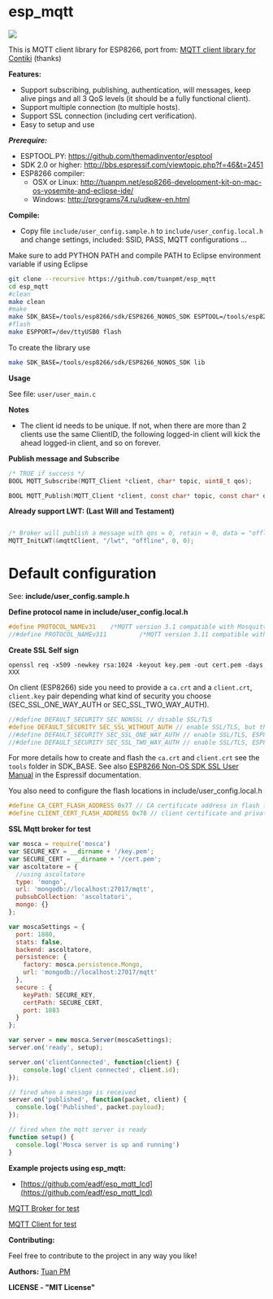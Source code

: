 **esp_mqtt**
==========
[![](https://travis-ci.org/tuanpmt/esp_mqtt.svg?branch=master)](https://travis-ci.org/tuanpmt/esp_mqtt)

This is MQTT client library for ESP8266, port from: [MQTT client library for Contiki](https://github.com/esar/contiki-mqtt) (thanks)


**Features:**

 * Support subscribing, publishing, authentication, will messages, keep alive pings and all 3 QoS levels (it should be a fully functional client).
 * Support multiple connection (to multiple hosts).
 * Support SSL connection (including cert verification).
 * Easy to setup and use


***Prerequire:***

- ESPTOOL.PY: https://github.com/themadinventor/esptool
- SDK 2.0 or higher: http://bbs.espressif.com/viewtopic.php?f=46&t=2451
- ESP8266 compiler:
    + OSX or Linux: http://tuanpm.net/esp8266-development-kit-on-mac-os-yosemite-and-eclipse-ide/
    + Windows: http://programs74.ru/udkew-en.html


**Compile:**

- Copy file `include/user_config.sample.h` to `include/user_config.local.h` and change settings, included: SSID, PASS, MQTT configurations ...

Make sure to add PYTHON PATH and compile PATH to Eclipse environment variable if using Eclipse

```bash
git clone --recursive https://github.com/tuanpmt/esp_mqtt
cd esp_mqtt
#clean
make clean
#make
make SDK_BASE=/tools/esp8266/sdk/ESP8266_NONOS_SDK ESPTOOL=/tools/esp8266/esptool/esptool.py all
#flash
make ESPPORT=/dev/ttyUSB0 flash
```
To create the library use

```bash
make SDK_BASE=/tools/esp8266/sdk/ESP8266_NONOS_SDK lib
```


**Usage**

See file: `user/user_main.c`


**Notes**
- The client id needs to be unique. If not, when there are more than 2 clients use the same ClientID, the following logged-in client will kick the ahead logged-in client, and so on forever.


**Publish message and Subscribe**

```c
/* TRUE if success */
BOOL MQTT_Subscribe(MQTT_Client *client, char* topic, uint8_t qos);

BOOL MQTT_Publish(MQTT_Client *client, const char* topic, const char* data, int data_length, int qos, int retain);

```


**Already support LWT: (Last Will and Testament)**

```c

/* Broker will publish a message with qos = 0, retain = 0, data = "offline" to topic "/lwt" if client don't send keepalive packet */
MQTT_InitLWT(&mqttClient, "/lwt", "offline", 0, 0);

```

# Default configuration

See: **include/user_config.sample.h**

**Define protocol name in include/user_config.local.h**

```c
#define PROTOCOL_NAMEv31	/*MQTT version 3.1 compatible with Mosquitto v0.15*/
//#define PROTOCOL_NAMEv311			/*MQTT version 3.11 compatible with https://eclipse.org/paho/clients/testing/*/
```


**Create SSL Self sign**

```
openssl req -x509 -newkey rsa:1024 -keyout key.pem -out cert.pem -days XXX
```

On client (ESP8266) side you need to provide a `ca.crt` and a `client.crt`, `client.key` pair depending what kind of security you choose (SEC_SSL_ONE_WAY_AUTH or SEC_SSL_TWO_WAY_AUTH).

```c
//#define DEFAULT_SECURITY SEC_NONSSL // disable SSL/TLS
#define DEFAULT_SECURITY SEC_SSL_WITHOUT_AUTH // enable SSL/TLS, but there is no a certificate verify
//#define DEFAULT_SECURITY SEC_SSL_ONE_WAY_AUTH // enable SSL/TLS, ESP8266 would verify the SSL server certificate at the same time
//#define DEFAULT_SECURITY SEC_SSL_TWO_WAY_AUTH // enable SSL/TLS, ESP8266 would verify the SSL server certificate and SSL server would verify ESP8266 certificate
```

For more details how to create and flash the `ca.crt` and `client.crt` see the `tools` folder in SDK_BASE.
See also [ESP8266 Non-OS SDK SSL User Manual](https://www.espressif.com/sites/default/files/documentation/5a-esp8266_sdk_ssl_user_manual_en.pdf) in the Espressif documentation.

You also need to configure the flash locations in include/user_config.local.h

```c
#define CA_CERT_FLASH_ADDRESS 0x77 // CA certificate address in flash to read, 0x77 means address 0x77000
#define CLIENT_CERT_FLASH_ADDRESS 0x78 // client certificate and private key address in flash to read, 0x78 means address 0x78000
```


**SSL Mqtt broker for test**

```javascript
var mosca = require('mosca')
var SECURE_KEY = __dirname + '/key.pem';
var SECURE_CERT = __dirname + '/cert.pem';
var ascoltatore = {
  //using ascoltatore
  type: 'mongo',
  url: 'mongodb://localhost:27017/mqtt',
  pubsubCollection: 'ascoltatori',
  mongo: {}
};

var moscaSettings = {
  port: 1880,
  stats: false,
  backend: ascoltatore,
  persistence: {
    factory: mosca.persistence.Mongo,
    url: 'mongodb://localhost:27017/mqtt'
  },
  secure : {
    keyPath: SECURE_KEY,
    certPath: SECURE_CERT,
    port: 1883
  }
};

var server = new mosca.Server(moscaSettings);
server.on('ready', setup);

server.on('clientConnected', function(client) {
    console.log('client connected', client.id);
});

// fired when a message is received
server.on('published', function(packet, client) {
  console.log('Published', packet.payload);
});

// fired when the mqtt server is ready
function setup() {
  console.log('Mosca server is up and running')
}
```

**Example projects using esp_mqtt:**

- [https://github.com/eadf/esp_mqtt_lcd](https://github.com/eadf/esp_mqtt_lcd)

[MQTT Broker for test](https://github.com/mcollina/mosca)

[MQTT Client for test](https://chrome.google.com/webstore/detail/mqttlens/hemojaaeigabkbcookmlgmdigohjobjm?hl=en)

**Contributing:**

Feel free to contribute to the project in any way you like!


**Authors:**
[Tuan PM](https://twitter.com/TuanPMT)


**LICENSE - "MIT License"**
